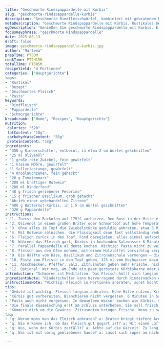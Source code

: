 ```yaml
---
title: "Geschmorte Rindspappardelle mit Kürbis"
slug: "geschmorte-rindspappardelle-kurbis"
description: "Geschmorte Rindfleischwürfel, kombiniert mit gebratenem Butternut-Kürbis, roten Zwiebeln und reichlich Knoblauch, serviert zu hausgemachten Pappardelle. Der Rotwein macht die Sauce rund, während Parmesan, Zitronenzesten und frische Kräuter frische Akzente setzen. Mehr als zwei Stunden geschmort, bis das Fleisch fast auseinanderfällt, Kürbis gedämpft, alles knackig-frisch, dann kurz gewärmt mit Pasta. Ein Gericht für die lange Geduld in der Küche, aber mit sehr großem Komfort-Ertrag. Für alle, die rustikale aber raffinierte Hausmannskost suchen, mit Fokus auf Texturen und Aromenschichten."
metaDescription: "Geschmorte Rindspappardelle mit Kürbis. Rustikales Geschmackserlebnis. Ein Gericht, das Zeit und Geduld verlangt. Perfekt für Gemütlichkeit."
ogDescription: "Genießen Sie geschmorte Rindspappardelle mit Kürbis. Ein rustikales Gericht mit intensiven Aromen. Ideal für besondere Anlässe."
focusKeyphrase: "geschmorte Rindspappardelle"
date: 2025-08-13
draft: false
image: geschmorte-rindspappardelle-kurbis.jpg
author: "Marlena"
prepTime: PT50M
cookTime: PT2H15M
totalTime: PT3H5M
recipeYield: "4 Portionen"
categories: ["Hauptgerichte"]
tags:
- "Rustikal"
- "Rezept"
- "Geschmortes Fleisch"
- "Pasta"
keywords:
- "Rindfleisch"
- "Pappardelle"
- "Schmorgerichte"
breadcrumb: ["Home", "Recipes", "Hauptgerichte"]
nutrition: 
 calories: "520"
 fatContent: "18g"
 carbohydrateContent: "55g"
 proteinContent: "38g"
ingredients:
- "350 g Rinderschulter, entbeint, in etwa 2 cm Würfel geschnitten"
- "25 ml Olivenöl"
- "1 große rote Zwiebel, fein gewürfelt"
- "1 kleine Möhre, gewürfelt"
- "1 Selleriestange, gewürfelt"
- "4 Knoblauchzehen, fein gehackt"
- "20 g Tomatenmark"
- "200 ml kräftiger Rotwein"
- "280 ml Rinderfond"
- "40 g frisch geriebener Pecorino"
- "15 g frischer Basilikum, grob gehackt"
- "Abrieb einer unbehandelten Zitrone"
- "400 g Butternut-Kürbis, in 1,5 cm Würfel geschnitten"
- "320 g Pappardelle"
instructions:
- "1. Zuerst den Backofen auf 175°C vorheizen. Den Rost in der Mitte einschieben – Wärme schluckt Geduld, besser gleich richtig. Der Geschmack will Zeit, Ausnahmen selten."
- "2. Olivenöl in einem großen Bräter oder Schmortopf auf hohe Temperatur bringen. Fleisch in zwei Portionen portionsweise scharf anbraten, nicht schubsen, erst eine kräftige braune Kruste formen lassen. Salz und schwarzen Pfeffer nicht sparen. Herausnehmen und warm stellen."
- "3. Ohne alles im Topf die Zwiebelstücke geduldig anbraten, etwa 3 Minuten. Möhre und Sellerie dazu, kurz mitrösten. Dann den Knoblauch. Nicht verbrennen – sonst bitter. Tomatenmark unterrühren, 2 Minuten mit anschwitzen, Farbe soll sich entwickeln, keine Hektik."
- "4. Mit Rotwein ablöschen, die Flüssigkeit dann fast vollständig reduzieren, bis der Boden glänzt und nur eine helle Kruste zurückbleibt – der Geschmack sitzt jetzt im Topf."
- "5. Fleisch zurück in den Topf, Fond dazugießen, alles einmal aufkochen. Deckel drauf, dann sofort in den Ofen schieben. Zwei Stunden vor sich hin schmoren lassen. Fleisch soll weich sein, fast zerfallen, aber nicht zu trocken. Man erkennt es, wenn sich das Fleisch mit dem Löffel leicht zerteilen lässt, Fett sich gelöst hat und die Sauce dickflüssig geworden ist."
- "6. Während das Fleisch gart, Kürbis in kochendem Salzwasser 6 Minuten blanchieren. Nicht länger, sonst zerfällt er in der Pfanne und das war’s mit Struktur. Dann mit Schaumkelle herausheben, Wasser nicht wegschütten, evtl. brauchen wir später etwas Brühe zum Binden."
- "7. Parallel Pappardelle al dente kochen. Wichtig: Pasta nicht zu weich; angenehm bissfest. Dabei immer 250 ml Pastawasser auffangen – universelles Zaubermittel für Saucen, die sich anpassen müssen."
- "8. Fleisch aus dem Ofen nehmen, mit einem Holzlöffel vorsichtig zerpflücken – das soll kein Brei werden, sondern kleine Faser-Stücke bleiben. Kürbis unterheben, um Wärme und Süße auszubalancieren."
- "9. Die Hälfte vom Käse, Basilikum und Zitronenschale vermengen – diese frische Mischung ist der Kontrapunkt zu den schweren Geschmacksnoten."
- "10. Pasta zum Fleisch in den Topf geben, 125 ml vom Kochwasser dazu. Alles bei mittlerer Hitze kurz erwärmen, um die Pasta perfekt mit der Sauce zu verbinden. Eventuell mehr Wasser nachgeben, wenn zu dick, aber aufpassen, Sauce verwässert schnell."
- "11. Abschmecken. Pfeffer, Salz. Zitrusnoten geben mehr Frische, nicht zu sparsam mit dem Parmesan-Mix. Auf Teller verteilen, mit restlichem Käse-Kräutergemisch bestreuen. Einmal kurz den Hammer runter, und fertig. "
- "12. Optional: Wer mag, am Ende ein paar geröstete Kürbiskerne oder Walnussbruch drüber – gibt Textur. Beim ersten Versuch hatte ich sie vergessen, erst mit Nüssen wird es richtig spannend."
introduction: "Schmoren ist Meditation. Das Fleisch hüllt sich langsam in den Geschmack von Tomatenmark, Rotwein, Gemüse. Manchmal fehlt mir die Zeit, das lange Warten zu genießen. Doch beim Umarbeiten dieses Rezepts habe ich gelernt: das Fleisch soll nicht zerrinnen wie eine Sauce. Ein bisschen Struktur muss bleiben, sonst wird’s langweilig. Der Butternut kommt als überraschender, süßer Partner, aber Achtung: zu viel Hitze, er löst sich auf und macht die ganze Sauce matschig. Die Idee, Zitronenabrieb und frisches Basilikum einzusetzen, kam mir erst beim zweiten Mal. Gibt diesem schweren Gericht Leichtigkeit, die ich vermisst hatte. Und Parmesan? Er ersetzt nicht nur Geschmack, sondern bindet die Sauce."
ingredientsNote: "Rinderschulter kann hervorragend durch Rindernacken ersetzt werden, wenn es etwas fettiger sein darf. Statt Butternut eignet sich auch Hokkaido, allerdings strenger den Garzeitpunkt im Auge behalten, sonst zerfällt er zu schnell. Tomatenmark ist Pflicht, aber wenn keine Bioqualität vorhanden ist, lieber eine Prise getrockneten Thymian dazugeben. Statt Basilikum kann man glatte Petersilie nehmen, milder, aber weniger aromatisch. Pecorino gibt weniger Würze als Parmesan, harmoniert aber mit der Zitrusnote besser. Olivenöl ist hier unverzichtbar, besser als neutrales Sonnenblumenöl, Geschmack und Bräunung leiden sonst. Weil Rotwein oft zu teuer oder nicht vorhanden ist, kann man auch Cranberrysaft mit einem Spritzer Balsamico mischen – gibt Säure und Fruchtigkeit, anders, aber spannend. Mehr Rotwein verlängert die Kochzeit, weil sich Alkohol länger abbaut."
instructionsNote: "Wichtig: Fleisch in Portionen anbraten, sonst kocht es eher als dass es brät, was dem Geschmack schadet. Die Reduktion des Weins verzeiht wenig Fehler; wenn der Wein nicht deutlich reduziert, riecht später alles nach Alkohol. Nicht zu früh abdecken im Ofen, sonst wird Steak nicht zart, sondern trocken. Blanchieren vom Kürbis ist nicht optional: es stoppt das Kochen und bewahrt Textur. Pasta in demselben Wasser kochen, um Geschmack und Stärke zu nutzen. Käsemischung erst zum Schluss hinzufügen, damit sie frisch bleibt und nicht schmilzt wie Käse auf Pizza. Wenn Sauce zu dick wird, Pastawasser tropfenweise hinzufügen, besser langsam korrigieren als zu viel Flüssigkeit auf einmal. Fleisch zerpflücken lässt man mit Gefühl, zu grob wird steif, zu fein Brei. Alles auf Geschmack prüfen, denn Gewürze können von Kühlschrank zu Kühlschrank variieren. Wer denkt, er braucht mehr Salz, lieber weniger, nachwürzen geht immer noch."
tips:
- "Geduld ist wichtig. Fleisch langsam anbraten. Hohe Hitze nutzen, Kruste muss sich bilden. Dann scharf anbraten. Salz, Pfeffer nicht vergessen. Hektik ruiniert alles. Oberschenkelstück oder Nacken bieten mehr Geschmack, durch Fett besser. Achte darauf. "
- "Kürbis gut vorbereiten. Blanchieren nicht vergessen. 6 Minuten in Salzwasser, sonst verliert er seine Form. Dieses Timing bringt Struktur. Zuerst trocknen. Salzwasser behält Geschmack. Verwende es später für die Sauce. "
- "Pasta auch nicht vergessen. In demselben Wasser kochen wie Kürbis. So bekommst du Geschmack und Feinheit der Sauce. Immer auch Pastawasser aufheben. Es kann das Gericht retten, falls Sauce zu dick wird. "
- "Die finale Käsemischung erst am Schluss unterheben. Sie soll frisch bleiben. Einfach über die Pasta streuen. Pecorino geht auch, andere Geschmäcker bringt er mit. Perfekte Balance zwischen den Noten. "
- "Kümmere dich um die Gewürze. Zitrusnoten bringen Frische. Wenn zu salzig, lieber nachwürzen. Alternativen wie Petersilie statt Basilikum sind nützlich. Anpassungen je nach Vorlieben sind erlaubt. "
faq:
- "q: Warum muss man das Fleisch anbraten? a: Braten bringt tiefere Aromen. Einfache Wärme reicht nicht. Scharf anbraten sorgt für tollen Geschmack. Ist eine wichtige Grundtechnik."
- "q: Wie erkenne ich, ob das Fleisch gut gegart ist? a: Mit einem Löffel leicht zerteilen. Soll nicht zäh sein, aber auch nicht zerfallen. Esse das Gericht und achte auf die Konsistenz."
- "q: Was, wenn der Kürbis zerfällt? a: Achte auf die Garzeit. Zu lang führt zur matschigen Sauce. Kürbis sollte weich, aber noch formbar bleiben. Alternativen wie Hokkaido auch verwenden. "
- "q: Was ist mit übrig gebliebener Sauce? a: Lässt sich super am nächsten Tag aufwärmen. In einem Glasbehälter aufbewahren. Immer wieder testen, wenn wieder erhitzt, auf Qualität achten."

---
```

